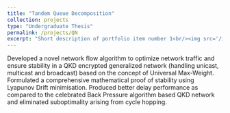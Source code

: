 ```yaml
---
title: "Tandem Queue Decomposition"
collection: projects
type: "Undergraduate Thesis"
permalink: /projects/QN
excerpt: "Short description of portfolio item number 1<br/><img src='/images/QNet.png'>"
---
```


Developed a novel network flow algorithm to optimize network traffic and ensure stability in a QKD encrypted generalized network (handling unicast, multicast and broadcast) based on the concept of Universal Max-Weight. 
Formulated a comprehensive mathematical proof of stability using Lyapunov Drift minimisation. Produced better delay performance as compared to the celebrated Back Pressure algorithm based QKD network and eliminated suboptimality arising from cycle hopping.



